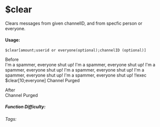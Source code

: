 # $clear
Clears messages from given channelID, and from specfic person or everyone.

#### Usage: 
`$clear[amount;userid or everyone(optional);channelID (optional)]`

Before
<br/>
<discord-messages>
	<discord-message :bot="false" role-color="#ffcc9a" author="Member">
		I'm a spammer, everyone shut up!
	</discord-message>
    <discord-message :bot="false" role-color="#ffcc9a" author="Member">
		I'm a spammer, everyone shut up!
	</discord-message>
	<discord-message :bot="false" role-color="#ffcc9a" author="Member">
		I'm a spammer, everyone shut up!
	</discord-message>
    <discord-message :bot="false" role-color="#ffcc9a" author="Member">
		I'm a spammer, everyone shut up!
	</discord-message>
    <discord-message :bot="false" role-color="#ffcc9a" author="Member">
		I'm a spammer, everyone shut up!
	</discord-message>
    <discord-message :bot="false" role-color="#ffcc9a" author="Member">
		I'm a spammer, everyone shut up!
	</discord-message>
	<discord-message :bot="false" role-color="#4cfdc8" author="Good Moderator">
		!!exec $clear[10;everyone] Channel Purged
	</discord-message>
</discord-messages>

After
<br/>
<discord-messages>
	<discord-message :bot="true" role-color="#0099ff" author="Custom Command" avatar="https://media.discordapp.net/avatars/725721249652670555/781224f90c3b841ba5b40678e032f74a.webp">
		Channel Purged
	</discord-message>
</discord-messages>

##### Function Difficulty: <Badge type="warning" text="Medium" vertical="middle" /> 
###### Tags: <Badge type="tip" text="Bulk deleting" vertical="middle" /> <Badge type="tip" text="delete messages" vertical="middle" /> <Badge type="tip" text="Purge Channel" vertical="middle" /> <Badge type="tip" text="Clear Channel" vertical="middle" />